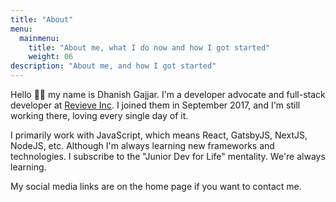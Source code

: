 ```yaml
---
title: "About"
menu:
  mainmenu:
    title: "About me, what I do now and how I got started"
    weight: 06
description: "About me, and how I got started"
---
```


Hello 👋🏽 my name is Dhanish Gajjar. I'm a developer advocate and full-stack developer at [Revieve Inc](https://www.revieve.com). I joined them in September 2017, and I'm still working there, loving every single day of it.

I primarily work with JavaScript, which means React, GatsbyJS, NextJS, NodeJS, etc. Although I'm always learning new frameworks and technologies. I subscribe to the "Junior Dev for Life" mentality. We're always learning.

My social media links are on the home page if you want to contact me.

